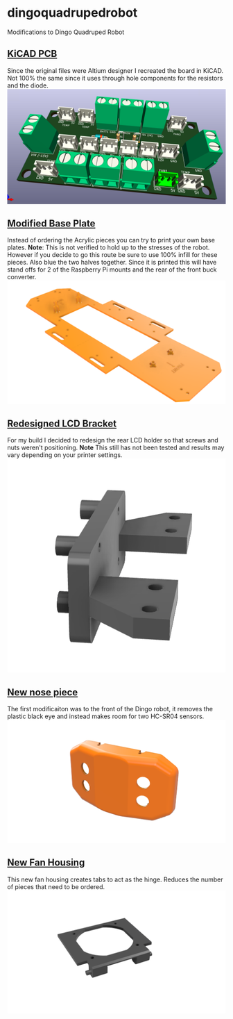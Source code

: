 # dingoquadrupedrobot
Modifications to Dingo Quadruped Robot

## [KiCAD PCB](https://github.com/davidrfloydii/dingoquadrupedrobot/tree/main/PCB)
Since the original files were Altium designer I recreated the board in KiCAD. Not 100% the same since it uses through hole components for the resistors and the diode.
![](https://raw.githubusercontent.com/davidrfloydii/dingoquadrupedrobot/main/img/DingoPCB_Through_Hole_Components.png)

## [Modified Base Plate](https://github.com/davidrfloydii/dingoquadrupedrobot/blob/main/CAD/Dingo%20Base%20Plate.step)
Instead of ordering the Acrylic pieces you can try to print your own base plates. **Note**: This is not verified to hold up to the stresses of the robot. However if you decide to go this route be sure to use 100% infill for these pieces. Also blue the two halves together. Since it is printed this will have stand offs for 2 of the Raspberry Pi mounts and the rear of the front buck converter.
![](https://raw.githubusercontent.com/davidrfloydii/dingoquadrupedrobot/main/img/Base_Plate.png)

## [Redesigned LCD Bracket](https://github.com/davidrfloydii/dingoquadrupedrobot/blob/main/CAD/Rear%20LCD%20Holder%20v1.step)
For my build I decided to redesign the rear LCD holder so that screws and nuts weren't positioning. **Note** This still has not been tested and results may vary depending on your printer settings.
![](https://raw.githubusercontent.com/davidrfloydii/dingoquadrupedrobot/main/img/Rear%20LCD%20Holder%20v1.png)

## [New nose piece](https://github.com/davidrfloydii/dingoquadrupedrobot/blob/main/CAD/Dingo%20Front%20With%20Sonar%20v1.step)
The first modificaiton was to the front of the Dingo robot, it removes the plastic black eye and instead makes room for two HC-SR04 sensors.
![](https://raw.githubusercontent.com/davidrfloydii/dingoquadrupedrobot/main/img/Dingo%20Front%20With%20Sonar%20v1.png)

## [New Fan Housing](https://github.com/davidrfloydii/dingoquadrupedrobot/blob/main/CAD/Fan%20Housings%20Builtin%20Hinge%20Pins.step)
This new fan housing creates tabs to act as the hinge. Reduces the number of pieces that need to be ordered.
![](https://raw.githubusercontent.com/davidrfloydii/dingoquadrupedrobot/main/img/Revised%20Fan%20Housings%20v2.png)

